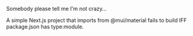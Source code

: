 Somebody please tell me I'm not crazy…

A simple Next.js project that imports from @mui/material fails to build IFF package.json has type:module.

